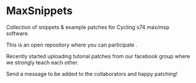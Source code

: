 # MaxSnippets
Collection of snippets &amp; example patches for Cycling´s74 max/msp software.

This is an open repository where you can participate .

Recently started uploading tutorial patches from our facebook group where we strongly teach each other.

Send a message to be added to the collaborators and happy patching!


